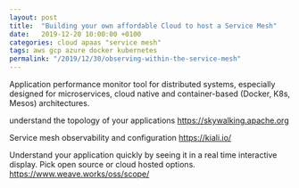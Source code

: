 ```yaml
---
layout: post
title:  "Building your own affordable Cloud to host a Service Mesh"
date:   2019-12-20 10:00:00 +0100
categories: cloud apaas "service mesh" 
tags: aws gcp azure docker kubernetes 
permalink: "/2019/12/30/observing-within-the-service-mesh"
---
```


Application performance monitor tool for distributed systems, especially designed for microservices, cloud native and container-based (Docker, K8s, Mesos) architectures.

understand the topology of your applications
https://skywalking.apache.org



Service mesh observability and configuration
https://kiali.io/


Understand your application quickly by seeing it in a real time interactive display. Pick open source or cloud hosted options.
https://www.weave.works/oss/scope/